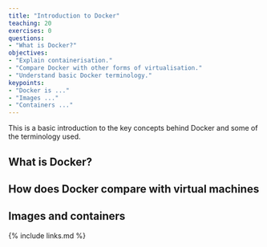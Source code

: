 ```yaml
---
title: "Introduction to Docker"
teaching: 20
exercises: 0
questions:
- "What is Docker?"
objectives:
- "Explain containerisation."
- "Compare Docker with other forms of virtualisation."
- "Understand basic Docker terminology."
keypoints:
- "Docker is ..."
- "Images ..."
- "Containers ..."
---
```


This is a basic introduction to the key concepts behind Docker and some of the terminology used.

## What is Docker?


## How does Docker compare with virtual machines

## Images and containers


{% include links.md %}
